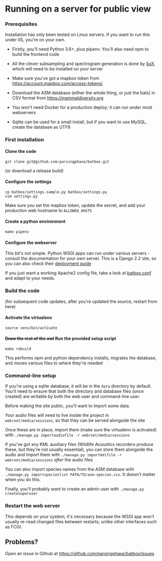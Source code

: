 Running on a server for public view
===================================

### Prerequisites

Installation has only been tested on Linux servers. If you want to run this under IIS, you're on your own.

- Firstly, you'll need Python 3.6+, plus pipenv. You'll also need npm to build the frontend code

- All the clever subsampling and spectrogram generation is done by [SoX](http://sox.sourceforge.net), which will need 
to be installed on your server

- Make sure you've got a mapbox token from https://account.mapbox.com/access-tokens/

- Download the ASM database (either the whole thing, or just the bats) in CSV format from https://mammaldiversity.org

- You won't need Docker for a production deploy; it can run under most webservers

- Sqlite can be used for a small install, but if you want to use MySQL, create the database as UTF8

### First installation

#### Clone the code

    git clone git@github.com:parsingphase/batbox.git
    
(or download a release build)

#### Configure the settings

    cp batbox/settings.sample.py batbox/settings.py
    vim settings.py
    
Make sure you set the mapbox token, update the secret, and add your production web hostname to `ALLOWED_HOSTS`

#### Create a python environment

    make pipenv
    
#### Configure the webserver

This bit's not simple. Python WSGI apps can run under various servers - consult the documentation for your own server.
This is a Django 2.2 site, so you can also check their [deployment guide](https://docs.djangoproject.com/en/2.2/howto/deployment/) 
 
If you just want a working Apache2 config file, take a look at [batbox.conf](prod-config/batbox.conf) and adapt to your needs.


### Build the code

(for subsequent code updates, after you're updated the source, restart from here)

#### Activate the virtualenv

    source venv/bin/activate
    
#### ~~Draw the rest of the owl~~ Run the provided setup script

    make rebuild
    
This performs npm and python dependency installs, migrates the database, and moves various files to where they're needed    

### Command-line setup

If you're using a sqlite database, it will be in the `data` directory by default. You'll need to ensure that both the 
directory and database files (once created) are writable by both the web user and command-line user.

Before making the site public, you'll want to import some data.

Your audio files will need to live inside the project in `webroot/media/sessions`, so that they can be served alongside the site

Once these are in place, import them (make sure the virtualenv is activated) with `./manage.py importaudiofile -r webroot/media/sessions`

If you've got any KML auxiliary files (Wildlife Acoustics recorders produce these, but they're not usually essential), you
can store them alongside the audio and import them with
`./manage.py importkmlfile -r webroot/media/sessions` *after* the audio files

You can also import species names from the ASM database with `./manage.py importspecieslist PATH/TO/asm-species.csv`. It
doesn't matter when you do this.

Finally, you'll probably want to create an admin user with `./manage.py createsuperuser`

### Restart the web server

This depends on your system; it's necessary because the WSGI app won't usually re-read changed files between restarts,
unlike other interfaces such as FCGI.


## Problems?

Open an issue in Github at https://github.com/parsingphase/batbox/issues
